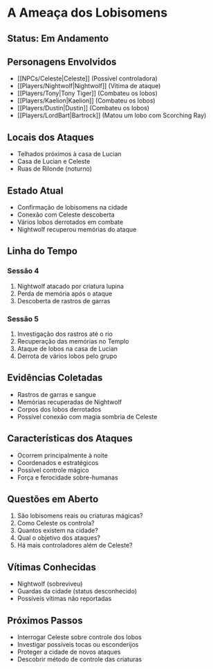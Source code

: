 # A Ameaça dos Lobisomens

## Status: Em Andamento

## Personagens Envolvidos
- [[NPCs/Celeste|Celeste]] (Possível controladora)
- [[Players/Nightwolf|Nightwolf]] (Vítima de ataque)
- [[Players/Tony|Tony Tiger]] (Combateu os lobos)
- [[Players/Kaelion|Kaelion]] (Combateu os lobos)
- [[Players/Dustin|Dustin]] (Combateu os lobos)
- [[Players/LordBart|Bartrock]] (Matou um lobo com Scorching Ray)

## Locais dos Ataques
- Telhados próximos à casa de Lucian
- Casa de Lucian e Celeste
- Ruas de Rilonde (noturno)

## Estado Atual
- Confirmação de lobisomens na cidade
- Conexão com Celeste descoberta
- Vários lobos derrotados em combate
- Nightwolf recuperou memórias do ataque

## Linha do Tempo

### Sessão 4
1. Nightwolf atacado por criatura lupina
2. Perda de memória após o ataque
3. Descoberta de rastros de garras

### Sessão 5
1. Investigação dos rastros até o rio
2. Recuperação das memórias no Templo
3. Ataque de lobos na casa de Lucian
4. Derrota de vários lobos pelo grupo

## Evidências Coletadas
- Rastros de garras e sangue
- Memórias recuperadas de Nightwolf
- Corpos dos lobos derrotados
- Possível conexão com magia sombria de Celeste

## Características dos Ataques
- Ocorrem principalmente à noite
- Coordenados e estratégicos
- Possível controle mágico
- Força e ferocidade sobre-humanas

## Questões em Aberto
1. São lobisomens reais ou criaturas mágicas?
2. Como Celeste os controla?
3. Quantos existem na cidade?
4. Qual o objetivo dos ataques?
5. Há mais controladores além de Celeste?

## Vítimas Conhecidas
- Nightwolf (sobreviveu)
- Guardas da cidade (status desconhecido)
- Possíveis vítimas não reportadas

## Próximos Passos
- Interrogar Celeste sobre controle dos lobos
- Investigar possíveis tocas ou esconderijos
- Proteger a cidade de novos ataques
- Descobrir método de controle das criaturas 